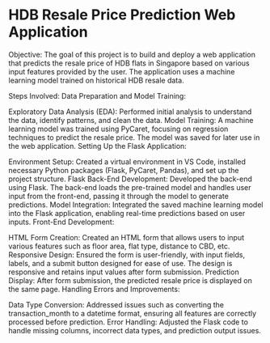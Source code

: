 # HDB Resale Price Prediction Web Application

Objective:
The goal of this project is to build and deploy a web application that predicts the resale price of HDB flats in Singapore based on various input features provided by the user. The application uses a machine learning model trained on historical HDB resale data.

Steps Involved:
Data Preparation and Model Training:

Exploratory Data Analysis (EDA): Performed initial analysis to understand the data, identify patterns, and clean the data.
Model Training: A machine learning model was trained using PyCaret, focusing on regression techniques to predict the resale price. The model was saved for later use in the web application.
Setting Up the Flask Application:

Environment Setup: Created a virtual environment in VS Code, installed necessary Python packages (Flask, PyCaret, Pandas), and set up the project structure.
Flask Back-End Development: Developed the back-end using Flask. The back-end loads the pre-trained model and handles user input from the front-end, passing it through the model to generate predictions.
Model Integration: Integrated the saved machine learning model into the Flask application, enabling real-time predictions based on user inputs.
Front-End Development:

HTML Form Creation: Created an HTML form that allows users to input various features such as floor area, flat type, distance to CBD, etc.
Responsive Design: Ensured the form is user-friendly, with input fields, labels, and a submit button designed for ease of use. The design is responsive and retains input values after form submission.
Prediction Display: After form submission, the predicted resale price is displayed on the same page.
Handling Errors and Improvements:

Data Type Conversion: Addressed issues such as converting the transaction_month to a datetime format, ensuring all features are correctly processed before prediction.
Error Handling: Adjusted the Flask code to handle missing columns, incorrect data types, and prediction output issues.
